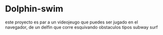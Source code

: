 # Dolphin-swim
este proyecto es par a un videojeugo que puedes ser jugado en el navegador, de un delfin que corre esquivando obstaculos tipos subway surf

